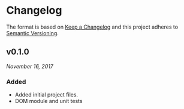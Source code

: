 # Changelog

The format is based on [Keep a Changelog](http://keepachangelog.com/en/1.0.0/)
and this project adheres to [Semantic Versioning](http://semver.org/spec/v2.0.0.html).


v0.1.0
------------------------------
*November 16, 2017*

### Added
- Added initial project files.
- DOM module and unit tests